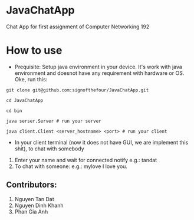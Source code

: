 # JavaChatApp
Chat App for first assignment of Computer Networking 192

# How to use
- Prequisite: Setup java environment in your device. It's work with java environment and doesnot have any requirement with hardware or OS.
Oke, run this:

```git clone git@github.com:signofthefour/JavaChatApp.git```

```cd JavaChatApp```

```cd bin```

```java serser.Server # run your server```

```java client.Client <server_hostname> <port> # run your client```

- In your client terminal (now it does not have GUI, we are implement this shit), to chat with somebody
1. Enter your name and wait for connected notify
  e.g.: tandat
2. To chat with someone: <nameOfSomeOne> <Enter> <yourMessage> <Enter>
  e.g.: mylove
        I love you.



## Contributors:
1. Nguyen Tan Dat
2. Nguyen Dinh Khanh
3. Phan Gia Anh
